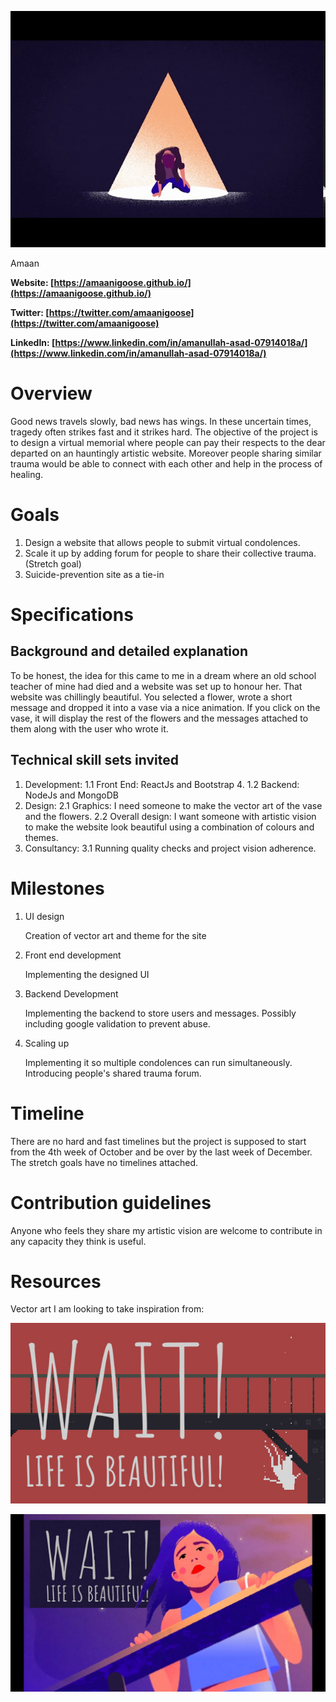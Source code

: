 ![Header](sddefault.jpg)


Amaan

**Website: [https://amaanigoose.github.io/](https://amaanigoose.github.io/)**

**Twitter: [https://twitter.com/amaanigoose](https://twitter.com/amaanigoose)**

**LinkedIn: [https://www.linkedin.com/in/amanullah-asad-07914018a/](https://www.linkedin.com/in/amanullah-asad-07914018a/)**


# Overview

Good news travels slowly, bad news has wings. In these uncertain times, tragedy often strikes fast and it strikes hard. The objective of the project is to design a virtual memorial where people can pay their respects to the dear departed on an hauntingly artistic website. Moreover people sharing similar trauma would be able to connect with each other and help in the process of healing. 


# Goals



1. Design a website that allows people to submit virtual condolences. 
2. Scale it up by adding forum for people to share their collective trauma. (Stretch goal)
3. Suicide-prevention site as a tie-in 

# Specifications


## Background and detailed explanation

To be honest, the idea for this came to me in a dream where an old school teacher of mine had died and a website was set up to honour her. That website was chillingly beautiful. You selected a flower, wrote a short message and dropped it into a vase via a nice animation. If you click on the vase, it will display the rest of the flowers and the messages attached to them along with the user who wrote it. 


## Technical skill sets invited



1. Development:
    1.1 Front End: ReactJs and Bootstrap 4.
    1.2 Backend: NodeJs and MongoDB
2. Design:
    2.1 Graphics: I need someone to make the vector art of the vase and the flowers.
    2.2 Overall design: I want someone with artistic vision to make the website look beautiful using a combination of colours and themes. 
3. Consultancy:
    3.1 Running quality checks and project vision adherence. 


# Milestones



1. UI design

    Creation of vector art and theme for the site

2. Front end development

    Implementing the designed UI

3. Backend Development

    Implementing the backend to store users and messages. Possibly including google validation to prevent abuse. 

4. Scaling up

	Implementing it so multiple condolences can run simultaneously. 
	Introducing people's shared trauma forum.


# Timeline

There are no hard and fast timelines but the project is supposed to start from the 4th week of October and be over by the last week of December. The stretch goals have no timelines attached.


# Contribution guidelines

Anyone who feels they share my artistic vision are welcome to contribute in any capacity they think is useful. 


# Resources

Vector art I am looking to take inspiration from:

![Header2](capsule_616x353.jpg)

![Header3](maxresdefault.jpg)
